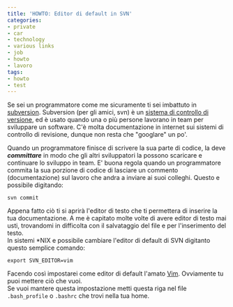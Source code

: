 ```yaml
---
title: 'HOWTO: Editor di default in SVN'
categories:
- private
- car
- technology
- various links
- job
- howto
- lavoro
tags:
- howto
- test
---
```

Se sei un programmatore come me sicuramente ti sei imbattuto in
[subversion](http://subversion.tigris.org/). Subversion (per gli amici, svn) è
un [sistema di controllo di
versione](http://it.wikipedia.org/wiki/Controllo_versione), ed è usato quando
una o più persone lavorano in team per sviluppare un software. C'è molta
documentazione in internet sui sistemi di controllo di revisione, dunque non
resta che "googlare" un po'.

Quando un programmatore finisce di scrivere la sua parte di codice, la deve
_**committare**_ in modo che gli altri sviluppatori la possono scaricare e
continuare lo sviluppo in team. E' buona regola quando un programmatore
commita la sua porzione di codice di lasciare un commento (documentazione) sul
lavoro che andra a inviare ai suoi colleghi. Questo e possibile digitando:

```
svn commit
```

Appena fatto ciò ti si aprirà l'editor di testo che ti permettera di inserire
la tua documentazione. A me è capitato molte volte di avere editor di testo
mai usti, trovandomi in difficolta con il salvataggio del file e per
l'inserimento del testo.  
In sistemi *NIX e possibile cambiare l'editor di default di SVN digitanto
questo semplice comando:

```
export SVN_EDITOR=vim
```

Facendo così impostarei come editor di default l'amato
[Vim](http://www.vim.org/). Ovviamente tu puoi mettere ciò che vuoi.  
Se vuoi mantere questa impostazione metti questa riga nel file ```.bash_profile```
o ```.bashrc``` che trovi nella tua home.

